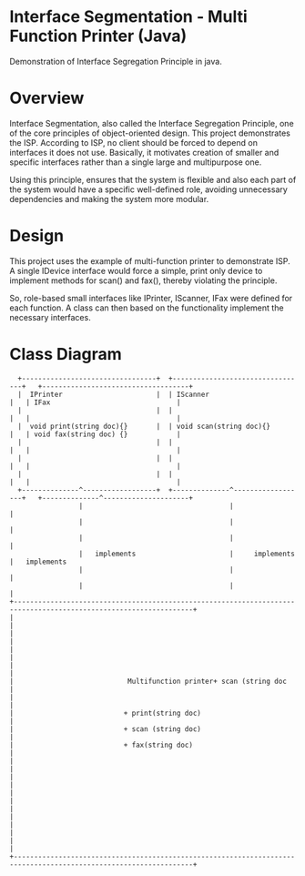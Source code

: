 # Interface Segmentation - Multi Function Printer (Java)
Demonstration of Interface Segregation Principle in java.
# Overview
Interface Segmentation, also called the Interface Segregation Principle, one of the core principles of object-oriented design. This project demonstrates the ISP. According to ISP, no client should be forced to depend on interfaces it does not use. Basically, it motivates creation of smaller and specific interfaces rather than a single large and multipurpose one.  

Using this principle, ensures that the system is flexible and also each part of the system would have a specific well-defined role, avoiding unnecessary dependencies and making the system more modular.
# Design
This project uses the example of multi-function printer to demonstrate ISP. A single IDevice interface would force a simple, print only device to implement methods for scan() and fax(), thereby violating the principle.

So, role-based small interfaces like IPrinter, IScanner, IFax were defined for each function. A class can then based on the functionality implement the necessary interfaces.

# Class Diagram
```
  +---------------------------------+  +---------------------------------+   +------------------------------------+ 
  |  IPrinter                       |  | IScanner                        |   | IFax                               | 
  |                                 |  |                                 |   |                                    | 
  |  void print(string doc){}       |  | void scan(string doc){}         |   | void fax(string doc) {}            | 
  |                                 |  |                                 |   |                                    | 
  |                                 |  |                                 |   |                                    | 
  |                                 |  |                                 |   |                                    | 
  +--------------^------------------+  +--------------^------------------+   +--------------^---------------------+ 
                 |                                    |                                     |                       
                 |                                    |                                     |                       
                 |                                    |                                     |                       
                 |   implements                       |     implements                      |   implements          
                 |                                    |                                     |                       
                 |                                    |                                     |                       
+------------------------------------------------------------------------------------------------------------------+
|                                                                                                                  |
|                                                                                                                  |
|                                                                                                                  |
|                                                                                                                  |
|                            Multifunction printer+ scan (string doc                                               |
|                                                                                                                  |
|                           + print(string doc)                                                                    |
|                           + scan (string doc)                                                                    |
|                           + fax(string doc)                                                                      |
|                                                                                                                  |
|                                                                                                                  |
|                                                                                                                  |
|                                                                                                                  |
|                                                                                                                  |
|                                                                                                                  |
+------------------------------------------------------------------------------------------------------------------+


